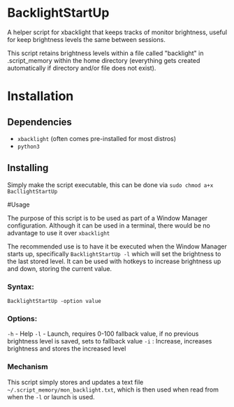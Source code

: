 # BacklightStartUp

A helper script for xbacklight that keeps tracks of monitor brightness, useful for keep brightness levels the same between sessions. 

This script retains brightness levels within a file called "backlight" in .script_memory within the home directory (everything gets created automatically if directory and/or file does not exist).

# Installation 

## Dependencies 

* `xbacklight` (often comes pre-installed for most distros)
* `python3`

## Installing

Simply make the script executable, this can be done via `sudo chmod a+x BacllightStartUp`

#Usage

The purpose of this script is to be used as part of a Window Manager configuration. Although it can be used in a terminal, there would be no advantage to use it over `xbacklight`

The recommended use is to have it be executed when the Window Manager starts up, specifically `BacklightStartUp -l` which will set the brightness to the last stored level. It can be used with hotkeys to increase brightness up and down, storing the current value.

### Syntax:
`BacklightStartUp -option value`

### Options:

`-h` - Help
`-l` - Launch, requires 0-100 fallback value, if no previous brightness level is saved, sets to fallback value
`-i` : Increase, increases brightness and stores the increased level

### Mechanism 

This script simply stores and updates a text file `~/.script_memory/mon_backlight.txt`, which is then used when read from when the `-l` or launch is used. 
